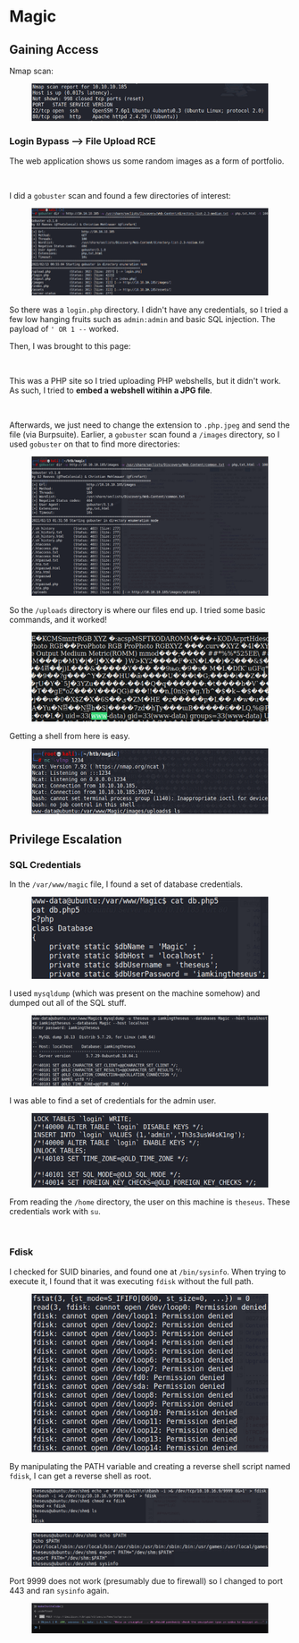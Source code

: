 # Magic

## Gaining Access

Nmap scan:

<figure><img src="../../../.gitbook/assets/image (16) (4) (3).png" alt=""><figcaption></figcaption></figure>

### Login Bypass --> File Upload RCE

The web application shows us some random images as a form of portfolio.

<figure><img src="../../../.gitbook/assets/image (9) (1) (3).png" alt=""><figcaption></figcaption></figure>

I did a `gobuster` scan and found a few directories of interest:

<figure><img src="../../../.gitbook/assets/image (50) (4).png" alt=""><figcaption></figcaption></figure>

So there was a `login.php` directory. I didn't have any credentials, so I tried a few low hanging fruits such as `admin:admin` and basic SQL injection. The payload of `' OR 1 --` worked.

Then, I was brought to this page:

<figure><img src="../../../.gitbook/assets/image (23) (7).png" alt=""><figcaption></figcaption></figure>

This was a PHP site so I tried uploading PHP webshells, but it didn't work. As such, I tried to **embed a webshell witihin a JPG file**.&#x20;

<figure><img src="../../../.gitbook/assets/image (12) (2) (2).png" alt=""><figcaption></figcaption></figure>

Afterwards, we just need to change the extension to `.php.jpeg` and send the file (via Burpsuite). Earlier, a `gobuster` scan found a `/images` directory, so I used `gobuster` on that to find more directories:

<figure><img src="../../../.gitbook/assets/image (41) (1) (3).png" alt=""><figcaption></figcaption></figure>

So the `/uploads` directory is where our files end up. I tried some basic commands, and it worked!

<figure><img src="../../../.gitbook/assets/image (48) (1) (1).png" alt=""><figcaption></figcaption></figure>

Getting a shell from here is easy.

<figure><img src="../../../.gitbook/assets/image (7) (2) (1) (2).png" alt=""><figcaption></figcaption></figure>

## Privilege Escalation

### SQL Credentials

In the `/var/www/magic` file, I found a set of database credentials.

<figure><img src="../../../.gitbook/assets/image (45) (1) (3).png" alt=""><figcaption></figcaption></figure>

I used `mysqldump` (which was present on the machine somehow) and dumped out all of the SQL stuff.

<figure><img src="../../../.gitbook/assets/image (38) (1) (3).png" alt=""><figcaption></figcaption></figure>

I was able to find a set of credentials for the admin user.

<figure><img src="../../../.gitbook/assets/image (40) (1) (3).png" alt=""><figcaption></figcaption></figure>

From reading the `/home` directory, the user on this machine is `theseus`. These credentials work with `su`.

<figure><img src="../../../.gitbook/assets/image (14) (9).png" alt=""><figcaption></figcaption></figure>

### Fdisk

I checked for SUID binaries, and found one at `/bin/sysinfo`. When trying to execute it, I found that it was executing `fdisk` without the full path.&#x20;

<figure><img src="../../../.gitbook/assets/image (44) (1) (2).png" alt=""><figcaption></figcaption></figure>

By manipulating the PATH variable and creating a reverse shell script named `fdisk`, I can get a reverse shell as root.

<figure><img src="../../../.gitbook/assets/image (5) (3) (2) (2).png" alt=""><figcaption></figcaption></figure>

<figure><img src="../../../.gitbook/assets/image (43) (1) (3).png" alt=""><figcaption></figcaption></figure>

Port 9999 does not work (presumably due to firewall) so I changed to port 443 and ran `sysinfo` again.

<figure><img src="../../../.gitbook/assets/image (1) (2) (3).png" alt=""><figcaption></figcaption></figure>
